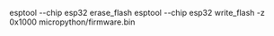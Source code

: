 esptool --chip esp32 erase_flash
esptool --chip esp32 write_flash -z 0x1000 micropython/firmware.bin